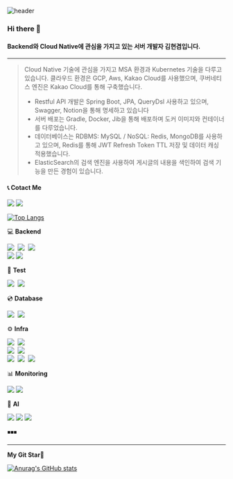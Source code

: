 ![header](https://capsule-render.vercel.app/api?type=waving&color=random&height=350&section=header&text=kyeom%20gyeom&animation=fadeIn&fontSize=90)

### Hi there 👋
#### Backend와 Cloud Native에 관심을 가지고 있는 서버 개발자 김현겸입니다.
---

> Cloud Native 기술에 관심을 가지고 MSA 환경과 Kubernetes 기술을 다루고 있습니다. 클라우드 환경은 GCP, Aws, Kakao Cloud를 사용했으며, 쿠버네티스 엔진은 Kakao Cloud를 통해 구축했습니다.
> - Restful API 개발은 Spring Boot, JPA, QueryDsl 사용하고 있으며, Swagger, Notion을 통해 명세하고 있습니다 </br>
> - 서버 배포는 Gradle, Docker, Jib을 통해 배포하며 도커 이미지와 컨테이너를 다루었습니다. </br>
> - 데이터베이스는 RDBMS: MySQL / NoSQL: Redis, MongoDB를 사용하고 있으며, Redis를 통해 JWT Refresh Token TTL 저장 및 데이터 캐싱 적용했습니다.
> - ElasticSearch의 검색 엔진을 사용하여 게시글의 내용을 색인하여 검색 기능을 만든 경험이 있습니다. </br>

#### 📞 Cotact Me
<a href="https://kylo8.tistory.com"><img src="https://img.shields.io/badge/Tistory-000000?style=flat-square&logo=Tistory&logoColor=white"/></a>
<a href="mailto:rlagusrua3687@gmail.com"><img src="https://img.shields.io/badge/Gmail-EA4335?style=flat-square&logo=Gmail&logoColor=white"/></a>

[![Top Langs](https://github-readme-stats.vercel.app/api/top-langs/?username=kylo-dev&layout=donut)](https://github.com/anuraghazra/github-readme-stats)

💻 <b>Backend</b>

<img src="https://img.shields.io/badge/Spring-6DB33F?style=flat-square&logo=Spring&logoColor=white"/>&nbsp;
<img src="https://img.shields.io/badge/Spring Boot-6DB33F?style=flat-square&logo=springboot&logoColor=white"/>&nbsp;
<img src="https://img.shields.io/badge/Spring_Security-%236DB33F?logo=springsecurity&logoColor=white">
<br/>
<img src="https://img.shields.io/badge/Python-3766AB?style=flat-square&logo=Python&logoColor=white"/>&nbsp;<img src="https://img.shields.io/badge/Flask-000000?style=flat-square&logo=Flask&logoColor=white"/>
<br/>

📱 <b>Test</b>

<img src="https://img.shields.io/badge/JUnit5-25A162?logo=junit5&logoColor=white">&nbsp;
<img src="https://img.shields.io/badge/Jmeter-D22128?logo=apachejmeter&logoColor=white">

💿 <b>Database</b>

<img src="https://img.shields.io/badge/MySQL-4479A1?style=flat-square&logo=MySQL&logoColor=white"/>&nbsp;
<img src="https://img.shields.io/badge/Redis-FF4438?logo=Redis&logoColor=white">


⚙️ <b>Infra</b>

<img src="https://img.shields.io/badge/Docker-2496ED?style=flat-square&logo=Docker&logoColor=white"/>&nbsp;
<img src="https://img.shields.io/badge/Kubernetes-326CE5?style=flat-square&logo=Kubernetes&logoColor=white"/>
<br/>
<img src="https://img.shields.io/badge/Github Actions-2088FF?&logo=githubactions&logoColor=white">&nbsp;
<img src="https://img.shields.io/badge/Argo-EF7B4D?&logo=Argo&logoColor=white">
<br/>
<img src="https://img.shields.io/badge/AWS-232F3E?style=flat-square&logo=amazonwebservices&logoColor=white"/>&nbsp;
<img src="https://img.shields.io/badge/Google Cloud-4285F4?style=flat-square&logo=GoogleCloud&logoColor=white"/>&nbsp;
<img src="https://img.shields.io/badge/Kakao Cloud-FFCD00?style=flat-square&logo=Kakao&logoColor=black"/>&nbsp;

📊 <b>Monitoring</b>

<img src="https://img.shields.io/badge/Prometheus-E6522C?style=flat-square&logo=Prometheus&logoColor=white"/>&nbsp;<img src="https://img.shields.io/badge/Grafana-F46800?style=flat-square&logo=Grafana&logoColor=white"/>

🤖 <b>AI</b>

<img src="https://img.shields.io/badge/Pandas-150458?style=flat-square&logo=Pandas&logoColor=white"/>&nbsp;<img src="https://img.shields.io/badge/Scikit--learn-F7931E?style=flat-square&logo=Scikit-learn&logoColor=white"/>&nbsp;<img src="https://img.shields.io/badge/TensorFlow-FF6F00?style=flat-square&logo=TensorFlow&logoColor=white"/>
<br/>


<p>◾◾◾</p>

---

**My Git Star💫**

[![Anurag's GitHub stats](https://github-readme-stats.vercel.app/api?username=kylo-dev)](https://github.com/anuraghazra/github-readme-stats)
